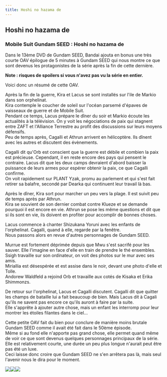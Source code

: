 ```yaml
---
title: Hoshi no hazama de
---
```


Hoshi no hazama de
------------------

### Mobile Suit Gundam SEED : Hoshi no hazama de


  
Dans le 13ème DVD de Gundam SEED, Bandai ajouta en bonus une très courte OAV épilogue de 5 minutes à Gundam SEED qui nous montre ce que sont devenus les protagonistes de la série après la fin de cette dernière.   
  
**Note : risques de spoilers si vous n'avez pas vu la série en entier.**   
  
Voici donc un résumé de cette OAV.   
  
Après la fin de la guerre, Kira et Lacus se sont installés sur l'ile de Markio dans son orphelinat.   
Kira contemple le coucher de soleil sur l'océan parsemé d'épaves de vaisseaux de guerre et de Mobile Suit.   
Pendant ce temps, Lacus prépare le dîner du soir et Markio écoute les actualités à la télévision. On y voit les négociations de paix qui stagnent entre ZAFT et l'Alliance Terrestre au profit des discussions sur leurs moyens défensifs.   
Peu de temps après, Cagalli et Athrun arrivent en hélicoptère. Ils dînent avec les autres et discutent des évènements.   
  
Cagalli dit qu'Orb est conscient que la guerre est débile et combien la paix est précieuse. Cependant, il en reste encore des pays qui pensent le contraire. Lacus dit que les deux camps devraient d'abord baisser la puissance de leurs armes pour espérer obtenir la paix, ce que Cagalli confirme.   
On voit rapidement sur PLANT Yzak, promu au parlement et qui s'est fait retirer sa balafre, secondé par Dearka qui continuent leur travail là bas.   
  
Après le dîner, Kira sort pour marcher un peu vers la plage. Il est suivit peu de temps après par Athrun.   
Kira se souvient de son dernier combat contre Klueze et se demande pourquoi il est encore en vie. Athrun se pose les même questions et dit que si ils sont en vie, ils doivent en profiter pour accomplir de bonnes choses.   
  
Lacus commence à chanter Shizukana Yoruni avec les enfants de l'orphelinat. Cagalli, quand à elle, regarde par la fenêtre.   
Nous passons alors en revue d'autres personnages de Gundam SEED.   
  
Murrue est fortement déprimée depuis que Mwu s'est sacrifé pour les sauver. Elle l'imagine en face d'elle en train de prendre le thé ensembles.   
Ssigh travaille sur son ordinateur, on voit des photos sur le mur avec ses amis.   
Miriallia est désespérée et est assise dans le noir, devant une photo d'elle et Tolle.   
Andorew Waldfeld a rejoind Orb et travaille aux cotés de Kisaka et Erika Shimmonzs.   
  
De retour sur l'orphelinat, Lacus et Cagalli discutent. Cagalli dit que quitter les champs de bataille lui a fait beaucoup de bien. Mais Lacus dit à Cagali qu'ils ne savent pas encore ce qu'ils auront à faire par la suite.   
Elle s'apprête à ajouter autre chose, mais un enfant les interromp pour leur montrer les étoiles filantes dans le ciel...   
  
Cette petite OAV fait du bien pour conclure de manière moins brutale Gundam SEED comme il avait été fait dans le 50ème épisode.   
Même si au fond elle n'apporte pas grand chose, elle permet quand même de voir ce que sont devenus quelques personnages principaux de la série.   
Elle est relativement courte, une durée un peu plus longue n'aurait peut être pas été un luxe.   
Ceci laisse donc croire que Gundam SEED ne s'en arrêtera pas là, mais seul l'avenir nous le dira pour le moment.


![](/images/stories/saga/gundamseed/images/oav/01.jpg)![](/images/stories/saga/gundamseed/images/oav/02.jpg)![](/images/stories/saga/gundamseed/images/oav/03.jpg)

